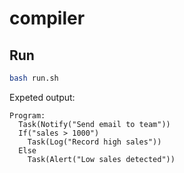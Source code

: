 # compiler

## Run 

```bash
bash run.sh
```

Expeted output:

```
Program:
  Task(Notify("Send email to team"))
  If("sales > 1000")
    Task(Log("Record high sales"))
  Else
    Task(Alert("Low sales detected"))
```